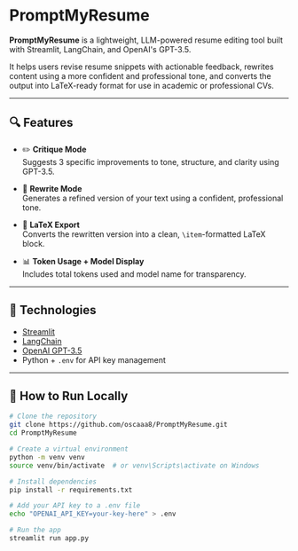 # PromptMyResume

**PromptMyResume** is a lightweight, LLM-powered resume editing tool built with Streamlit, LangChain, and OpenAI's GPT-3.5.

It helps users revise resume snippets with actionable feedback, rewrites content using a more confident and professional tone, and converts the output into LaTeX-ready format for use in academic or professional CVs.

---

## 🔍 Features

- ✏️ **Critique Mode**  
  Suggests 3 specific improvements to tone, structure, and clarity using GPT-3.5.

- 🔁 **Rewrite Mode**  
  Generates a refined version of your text using a confident, professional tone.

- 📄 **LaTeX Export**  
  Converts the rewritten version into a clean, `\item`-formatted LaTeX block.

- 📊 **Token Usage + Model Display**  
  Includes total tokens used and model name for transparency.

---

## 🧠 Technologies

- [Streamlit](https://streamlit.io/)
- [LangChain](https://www.langchain.com/)
- [OpenAI GPT-3.5](https://platform.openai.com/)
- Python + `.env` for API key management

---

## 🚀 How to Run Locally

```bash
# Clone the repository
git clone https://github.com/oscaaa8/PromptMyResume.git
cd PromptMyResume

# Create a virtual environment
python -m venv venv
source venv/bin/activate  # or venv\Scripts\activate on Windows

# Install dependencies
pip install -r requirements.txt

# Add your API key to a .env file
echo "OPENAI_API_KEY=your-key-here" > .env

# Run the app
streamlit run app.py
